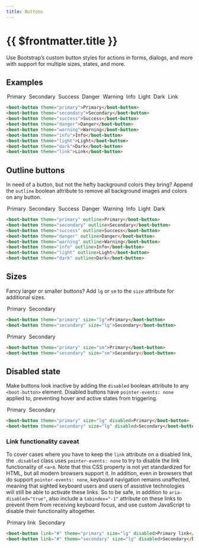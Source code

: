 ```yaml
---
title: Buttons
---
```


<style scoped>
.example > * {
  margin: 0.25rem 0.125rem;
}
</style>

# {{ $frontmatter.title }}

Use Bootstrap’s custom button styles for actions in forms, dialogs, and more with support for multiple sizes, states, and more.

## Examples

<div class="example">
  <boot-button theme="primary">Primary</boot-button>
  <boot-button theme="secondary">Secondary</boot-button>
  <boot-button theme="success">Success</boot-button>
  <boot-button theme="danger">Danger</boot-button>
  <boot-button theme="warning">Warning</boot-button>
  <boot-button theme="info">Info</boot-button>
  <boot-button theme="light">Light</boot-button>
  <boot-button theme="dark">Dark</boot-button>
  <boot-button theme="link">Link</boot-button>
</div>

```html
<boot-button theme="primary">Primary</boot-button>
<boot-button theme="secondary">Secondary</boot-button>
<boot-button theme="success">Success</boot-button>
<boot-button theme="danger">Danger</boot-button>
<boot-button theme="warning">Warning</boot-button>
<boot-button theme="info">Info</boot-button>
<boot-button theme="light">Light</boot-button>
<boot-button theme="dark">Dark</boot-button>
<boot-button theme="link">Link</boot-button>
```

## Outline buttons

In need of a button, but not the hefty background colors they bring? Append the ```outline``` boolean attribute to remove all background images and colors on any button.

<div class="example">
  <boot-button theme="primary" outline>Primary</boot-button>
  <boot-button theme="secondary" outline>Secondary</boot-button>
  <boot-button theme="success" outline>Success</boot-button>
  <boot-button theme="danger" outline>Danger</boot-button>
  <boot-button theme="warning" outline>Warning</boot-button>
  <boot-button theme="info" outline>Info</boot-button>
  <boot-button theme="light" outline>Light</boot-button>
  <boot-button theme="dark" outline>Dark</boot-button>
</div>

```html
<boot-button theme="primary" outline>Primary</boot-button>
<boot-button theme="secondary" outline>Secondary</boot-button>
<boot-button theme="success" outline>Success</boot-button>
<boot-button theme="danger" outline>Danger</boot-button>
<boot-button theme="warning" outline>Warning</boot-button>
<boot-button theme="info" outline>Info</boot-button>
<boot-button theme="light" outline>Light</boot-button>
<boot-button theme="dark" outline>Dark</boot-button>
```

## Sizes

Fancy larger or smaller buttons? Add ```lg``` or ```sm``` to the ```size``` attribute for additional sizes.

<div class="example">
  <boot-button theme="primary" size="lg">Primary</boot-button>
  <boot-button theme="secondary" size="lg">Secondary</boot-button>
</div>

```html
<boot-button theme="primary" size="lg">Primary</boot-button>
<boot-button theme="secondary" size="lg">Secondary</boot-button>
```

<div class="example">
  <boot-button theme="primary" size="sm">Primary</boot-button>
  <boot-button theme="secondary" size="sm">Secondary</boot-button>
</div>

```html
<boot-button theme="primary" size="sm">Primary</boot-button>
<boot-button theme="secondary" size="sm">Secondary</boot-button>
```

## Disabled state

Make buttons look inactive by adding the ```disabled``` boolean attribute to any ```<boot-button>``` element. Disabled buttons have ```pointer-events: none``` applied to, preventing hover and active states from triggering.

<div class="example">
  <boot-button theme="primary" size="lg" disabled>Primary</boot-button>
  <boot-button theme="secondary" size="lg" disabled>Secondary</boot-button>
</div>

```html
<boot-button theme="primary" size="lg" disabled>Primary</boot-button>
<boot-button theme="secondary" size="lg" disabled>Secondary</boot-button>
```

### Link functionality caveat

To cover cases where you have to keep the ```link``` attribute on a disabled link, the ```.disabled``` class uses ```pointer-events: none``` to try to disable the link functionality of ```<a>```s. Note that this CSS property is not yet standardized for HTML, but all modern browsers support it. In addition, even in browsers that do support ```pointer-events: none```, keyboard navigation remains unaffected, meaning that sighted keyboard users and users of assistive technologies will still be able to activate these links. So to be safe, in addition to ```aria-disabled="true"```, also include a ```tabindex="-1"``` attribute on these links to prevent them from receiving keyboard focus, and use custom JavaScript to disable their functionality altogether.

<div class="example">
  <boot-button link="#" theme="primary" size="lg" disabled>Primary link</boot-button>
  <boot-button link="#" theme="secondary" size="lg" disabled>Secondary</boot-button>
</div>

```html
<boot-button link="#" theme="primary" size="lg" disabled>Primary link</boot-button>
<boot-button link="#" theme="secondary" size="lg" disabled>Secondary</boot-button>
```
